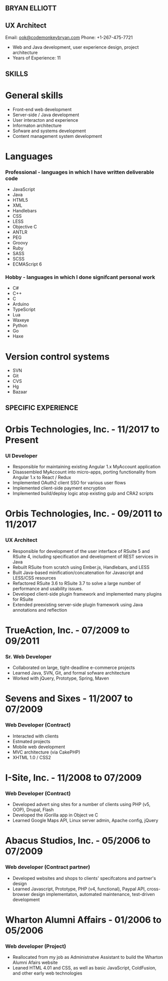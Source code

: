 BRYAN ELLIOTT
-------------

## UX Architect

Email: ook@codemonkeybryan.com
Phone: +1-267-475-7721

* Web and Java development, user experience design, project architecture
* Years of Experience: 11

SKILLS
------

General skills
==============

* Front-end web development
* Server-side / Java development
* User interacton and experience
* Informaton architecture
* Sofware and systems development
* Content management system development

Languages
=========

### Professional - languages in which I have written deliverable code

* JavaScript
* Java
* HTML5
* XML
* Handlebars
* CSS
* LESS
* Objective C
* ANTLR
* PEG
* Groovy
* Ruby
* SASS
* SCSS
* ECMAScript 6

### Hobby - languages in which I done signifcant personal work

* C#
* C++
* C
* Arduino
* TypeScript
* Lua
* Waxeye
* Python
* Go
* Haxe

Version control systems
=======================

* SVN
* Git
* CVS
* Hg
* Bazaar

SPECIFIC EXPERIENCE
-------------------


Orbis Technologies, Inc. - 11/2017 to Present
=============================================

### UI Developer

* Responsible for maintaining existing Angular 1.x MyAccount application
* Disassembled MyAccount into micro-apps, porting functionality from 
    Angular 1.x to React / Redux
* Implemented OAuth2 client SSO for various user flows
* Implemented client-side payment encryption
* Implemented build/deploy logic atop existing gulp and CRA2 scripts

Orbis Technologies, Inc. - 09/2011 to 11/2017
=============================================

### UX Architect

* Responsible for development of the user interface of RSuite 5 and RSuite 4,
    including specification and development of REST services in Java
* Rebuilt RSuite from scratch using Ember.js, Handlebars, and LESS
* Built Java-based minification/concatenation for Javascript and LESS/CSS resources
* Refactored RSuite 3.6 to RSuite 3.7 to solve a large number of performance and usability issues.
* Developed client-side plugin framework and implemented many plugins for RSuite
* Extended preexisting server-side plugin framework using Java annotations and reflection

TrueAction, Inc. - 07/2009 to 09/2011
=====================================

### Sr. Web Developer

* Collaborated on large, tight-deadline e-commerce projects
* Learned Java, SVN, Git, and formal sofware architecture
* Worked with jQuery, Prototype, Spring, Maven

Sevens and Sixes - 11/2007 to 07/2009
=====================================

### Web Developer (Contract)

* Interacted with clients
* Estmated projects
* Mobile web development
* MVC architecture (via CakePHP)
* XHTML 1.0 / CSS2 

I-Site, Inc. - 11/2008 to 07/2009
=================================

### Web Developer (Contract)

* Developed advert sing sites for a number of clients using PHP (v5, OOP), Drupal, Flash
* Developed the iGorilla app in Object ve C
* Learned Google Maps API, Linux server admin, Apache config, jQuery 

Abacus Studios, Inc. - 05/2006 to 07/2009
=========================================

### Web developer (Contract partner)

* Developed websites and shops to clients' specifcatons and partner's design
* Learned Javascript, Prototype, PHP (v4, functional), Paypal API, 
  cross-browser design implementaton, automated maintenance, test-driven 
  development

Wharton Alumni Affairs - 01/2006 to 05/2006
===========================================

### Web developer (Project)

* Reallocated from my job as Administratve Assistant to build the Wharton Alumni Afairs website
* Leaned HTML 4.01 and CSS, as well as basic JavaScript, ColdFusion, and other early web technologies
